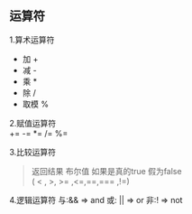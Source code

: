 ## 运算符 
1.算术运算符 
- 加 + 
- 减 - 
- 乘 *
- 除 / 
- 取模  %


2.赋值运算符  
 +=   -=   *=   /=   %=



3.比较运算符 
>返回结果  布尔值   如果是真的true  假为false  
>(  < , >, >= ,<=,==,=== ,!=)


4.逻辑运算符
 与:&& => and    或: || =>  or    非:!  => not

 
